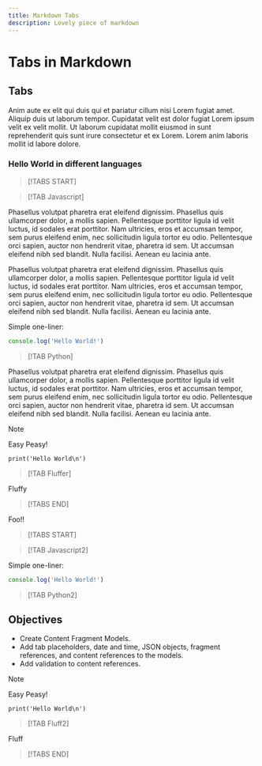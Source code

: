 ```yaml
---
title: Markdown Tabs
description: Lovely piece of markdown
---
```

# Tabs in Markdown

## Tabs

Anim aute ex elit qui duis qui et pariatur cillum nisi Lorem fugiat amet. Aliquip duis ut laborum tempor. Cupidatat velit est dolor fugiat Lorem ipsum velit ex velit mollit. Ut laborum cupidatat mollit eiusmod in sunt reprehenderit quis sunt irure consectetur et ex Lorem. Lorem anim laboris mollit id labore dolore.

### Hello World in different languages

>[!TABS START]

>[!TAB Javascript]

Phasellus volutpat pharetra erat eleifend dignissim. Phasellus quis ullamcorper dolor, a mollis sapien. Pellentesque porttitor ligula id velit luctus, id sodales erat porttitor. Nam ultricies, eros et accumsan tempor, sem purus eleifend enim, nec sollicitudin ligula tortor eu odio. Pellentesque orci sapien, auctor non hendrerit vitae, pharetra id sem. Ut accumsan eleifend nibh sed blandit. Nulla facilisi. Aenean eu lacinia ante.

Phasellus volutpat pharetra erat eleifend dignissim. Phasellus quis ullamcorper dolor, a mollis sapien. Pellentesque porttitor ligula id velit luctus, id sodales erat porttitor. Nam ultricies, eros et accumsan tempor, sem purus eleifend enim, nec sollicitudin ligula tortor eu odio. Pellentesque orci sapien, auctor non hendrerit vitae, pharetra id sem. Ut accumsan eleifend nibh sed blandit. Nulla facilisi. Aenean eu lacinia ante.

Simple one-liner:

```javascript
console.log('Hello World!')
```

>[!TAB Python]

Phasellus volutpat pharetra erat eleifend dignissim. Phasellus quis ullamcorper dolor, a mollis sapien. Pellentesque porttitor ligula id velit luctus, id sodales erat porttitor. Nam ultricies, eros et accumsan tempor, sem purus eleifend enim, nec sollicitudin ligula tortor eu odio. Pellentesque orci sapien, auctor non hendrerit vitae, pharetra id sem. Ut accumsan eleifend nibh sed blandit. Nulla facilisi. Aenean eu lacinia ante.

>[!NOTE]
>Easy Peasy!

```python{line-numbers    wrap }
print('Hello World\n')
```

>[!TAB Fluffer]

Fluffy

>[!TABS END]


Foo!!


>[!TABS START]

>[!TAB Javascript2]

Simple one-liner:

```javascript
console.log('Hello World!')
```

>[!TAB Python2]

## Objectives

* Create Content Fragment Models.
* Add tab placeholders, date and time, JSON objects, fragment references, and content references to the models.
* Add validation to content references.

>[!NOTE]
>Easy Peasy!

```python{line-numbers    wrap }
print('Hello World\n')
```

>[!TAB Fluff2]

Fluff

>[!TABS END]

